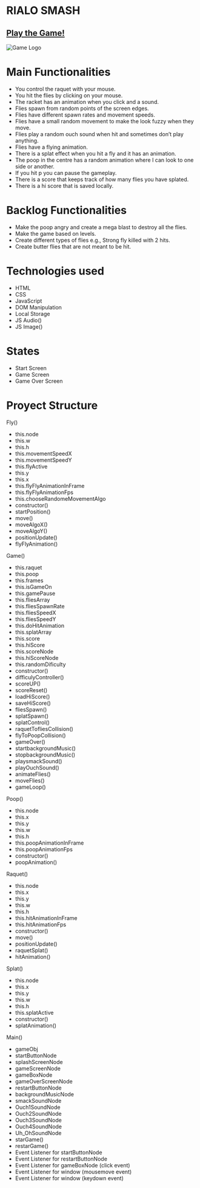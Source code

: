 # RIALO SMASH

## [Play the Game!](https://tiadler.github.io/rialo_smash/)

![Game Logo](https://tiadler.github.io/rialo_smash/images/Logo.png)


# Main Functionalities

- You control the raquet with your mouse.
- You hit the flies by clicking on your mouse.
- The racket has an animation when you click and a sound.
- Flies spawn from random points of the screen edges.
- Flies have different spawn rates and movement speeds.
- Flies have a small random movement to make the look fuzzy when they move.
- Flies play a random ouch sound when hit and sometimes don’t play anything.
- Flies have a flying animation.
- There is a splat effect when you hit a fly and it has an animation.
- The poop in the centre has a random animation where I can look to one side or another.
- If you hit p you can pause the gameplay.
- There is a score that keeps track of how many flies you have splated.
- There is a hi score that is saved locally.

# Backlog Functionalities

- Make the poop angry and create a mega blast to destroy all the flies.
- Make the game based on levels.
- Create different types of flies e.g., Strong fly killed with 2 hits.
- Create butter flies that are not meant to be hit.

# Technologies used

- HTML
- CSS
- JavaScript
- DOM Manipulation
- Local Storage
- JS Audio()
- JS Image()

# States

- Start Screen
- Game Screen
- Game Over Screen

# Proyect Structure

Fly()

- this.node
- this.w
- this.h
- this.movementSpeedX
- this.movementSpeedY
- this.flyActive
- this.y
- this.x
- this.flyFlyAnimationInFrame
- this.flyFlyAnimationFps
- this.chooseRandomeMovementAlgo
- constructor()
- startPosition()
- move()
- moveAlgoX()
- moveAlgoY()
- positionUpdate()
- flyFlyAnimation()

Game()

- this.raquet
- this.poop
- this.frames
- this.isGameOn
- this.gamePause
- this.fliesArray
- this.fliesSpawnRate
- this.fliesSpeedX
- this.fliesSpeedY
- this.doHitAnimation
- this.splatArray
- this.score
- this.hiScore
- this.scoreNode
- this.hiScoreNode
- this.randomDificulty
- constructor()
- difficulyController()
- scoreUP()
- scoreReset()
- loadHiScore()
- saveHiScore()
- fliesSpawn()
- splatSpawn()
- splatControl()
- raquetTofliesCollision()
- flyToPoopCollision()
- gameOver()
- startbackgroundMusic()
- stopbackgroundMusic()
- playsmackSound()
- playOuchSound()
- animateFlies()
- moveFlies()
- gameLoop()

Poop()

- this.node
- this.x
- this.y
- this.w
- this.h
- this.poopAnimationInFrame
- this.poopAnimationFps
- constructor()
- poopAnimation()

Raquet()

- this.node
- this.x
- this.y
- this.w
- this.h
- this.hitAnimationInFrame
- this.hitAnimationFps
- constructor()
- move()
- positionUpdate()
- raquetSplat()
- hitAnimation()

Splat()

- this.node
- this.x
- this.y
- this.w
- this.h
- this.splatActive
- constructor()
- splatAnimation()

Main()

- gameObj
- startButtonNode
- splashScreenNode
- gameScreenNode
- gameBoxNode
- gameOverScreenNode
- restartButtonNode
- backgroundMusicNode
- smackSoundNode
- Ouch1SoundNode
- Ouch2SoundNode
- Ouch3SoundNode
- Ouch4SoundNode
- Uh_OhSoundNode
- starGame()
- restarGame()
- Event Listener for startButtonNode
- Event Listener for restartButtonNode
- Event Listener for gameBoxNode (click event)
- Event Listener for window (mousemove event)
- Event Listener for window (keydown event)
